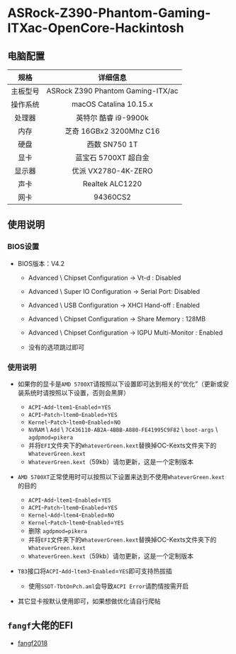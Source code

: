 # ASRock-Z390-Phantom-Gaming-ITXac-OpenCore-Hackintosh



## 电脑配置
|规格 | 详细信息|
|:-: | :-:|
|主板型号| ASRock Z390 Phantom Gaming-ITX/ac |
|操作系统|macOS Catalina 10.15.x |
|处理器|英特尔 酷睿 i9-9900k|
|内存|芝奇 16GBx2 3200Mhz C16|
|硬盘| 西数 SN750 1T |
|显卡|蓝宝石 5700XT 超白金|
|显示器|优派 VX2780-4K-ZERO|
|声卡| Realtek ALC1220|
|网卡| 94360CS2|

## 使用说明

### BIOS设置

- BIOS版本：V4.2

  - Advanced \ Chipset Configuration → Vt-d : Disabled

  - Advanced \ Super IO Configuration → Serial Port: Disabled

  - Advanced \ USB Configuration → XHCI Hand-off : Enabled

  - Advanced \ Chipset Configuration → Share Memory : 128MB

  - Advanced \ Chipset Configuration → IGPU Multi-Monitor : Enabled
  
  - 没有的选项跳过即可
  
  
### 使用说明

- 如果你的显卡是`AMD 5700XT`请按照以下设置即可达到相关的“优化”（更新或安装系统时请按照以下设置，否则会黑屏）

  - `ACPI`-`Add`-`ltem1`-`Enabled`=`YES`
  - `ACPI`-`Patch`-`ltem0`-`Enabled`=`YES`
  - `Kernel`-`Patch`-`ltem0`-`Enabled`=`NO`
  - `NVRAM` \ `Add` \ `7C436110-AB2A-4BBB-A880-FE41995C9F82` \ `boot-args` \ `agdpmod=pikera`  
  - 并将`EFI`文件夹下的`WhateverGreen.kext`替换掉OC-Kexts文件夹下的`WhateverGreen.kext`
  - `WhateverGreen.kext`（59kb）请勿更新，这是一个定制版本 
 
- `AMD 5700XT`正常使用时可以按照以下设置来达到不使用`WhateverGreen.kext`的目的

  - `ACPI`-`Add`-`ltem1`-`Enabled`=`YES`
  - `ACPI`-`Patch`-`ltem0`-`Enabled`=`YES`
  - `Kernel`-`Add`-`ltem4`-`Enabled`=`NO`
  - `Kernel`-`Patch`-`ltem0`-`Enabled`=`YES`
  - 删除 `agdpmod=pikera`  
  - 并将`EFI`文件夹下的`WhateverGreen.kext`替换掉OC-Kexts文件夹下的`WhateverGreen.kext`
  - `WhateverGreen.kext`（59kb）请勿更新，这是一个定制版本 
  
- `TB3`接口将`ACPI`-`Add`-`ltem3`-`Enabled`=`YES`即可支持热拔插
  
  - 使用`SSDT-TbtOnPch.aml`会导致`ACPI Error`请酌情按需开启
  
- 其它显卡按默认使用即可，如果想做优化请自行爬帖


 ## `fangf`大佬的EFI
 
  - [fangf2018](https://github.com/fangf2018/ASRock-Z390-Phantom-ITX-OpenCore-Hackintosh)
  


